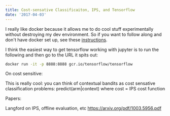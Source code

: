 ```yaml
---
title: Cost-sensative Classificaiton, IPS, and Tensorflow
date: '2017-04-03'
---
```


I really like docker because it allows me to do cool stuff experimentally without destroying my dev environment. So if you want to follow along and don't have docker set up, see these [instructions](https://docs.docker.com/engine/installation/).

I think the easiest way to get tensorflow working with jupyter is to run the following and then go to the URL it spits out:

```bash
docker run -it -p 8888:8888 gcr.io/tensorflow/tensorflow
```

On cost sensitive:

This is really cool: you can think of contextual bandits as cost sensative classification problems: predict(arm|context) where cost = IPS cost function


Papers:

Langford on IPS, offline evaluation, etc
https://arxiv.org/pdf/1003.5956.pdf

